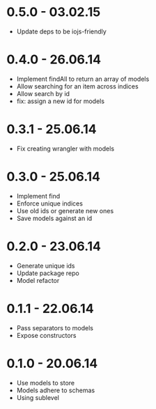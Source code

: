 # 0.5.0 - 03.02.15

* Update deps to be iojs-friendly

# 0.4.0 - 26.06.14

* Implement findAll to return an array of models
* Allow searching for an item across indices
* Allow search by id
* fix: assign a new id for models

# 0.3.1 - 25.06.14

* Fix creating wrangler with models

# 0.3.0 - 25.06.14

* Implement find
* Enforce unique indices
* Use old ids or generate new ones
* Save models against an id

# 0.2.0 - 23.06.14

* Generate unique ids
* Update package repo
* Model refactor

# 0.1.1 - 22.06.14

* Pass separators to models
* Expose constructors

# 0.1.0 - 20.06.14

* Use models to store
* Models adhere to schemas
* Using sublevel
